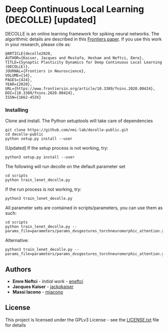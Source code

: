 # Deep Continuous Local Learning (DECOLLE) [updated]

DECOLLE is an online learning framework for spiking neural networks.
The algorithmic details are described in this [Frontiers paper](https://www.frontiersin.org/articles/10.3389/fnins.2020.00424/full).
If you use this work in your research, please cite as:

```
@ARTICLE{decolle2020,
AUTHOR={Kaiser, Jacques and Mostafa, Hesham and Neftci, Emre},
TITLE={Synaptic Plasticity Dynamics for Deep Continuous Local Learning (DECOLLE)},
JOURNAL={Frontiers in Neuroscience},
VOLUME={14},
PAGES={424},
YEAR={2020},
URL={https://www.frontiersin.org/article/10.3389/fnins.2020.00424},
DOI={10.3389/fnins.2020.00424},
ISSN={1662-453X}
```

### Installing
Clone and install. The Python setuptools will take care of dependencies
```
git clone https://github.com/nmi-lab/decolle-public.git
cd decolle-public
python setup.py install --user
```
[Updated] If the setup process is not working, try:
```
python3 setup.py install --user
```

The following will run decolle on the default parameter set
```
cd scripts
python train_lenet_decolle.py
```
If the run process is not working, try:
```
python3 train_lenet_decolle.py
```

All parameter sets are contained in scripts/parameters, you can use them as such:
```
cd scripts
python train_lenet_decolle.py --params_file=parameters/params_dvsgestures_torchneuromorphic_attention.yml
```
Alternative:
```
python3 train_lenet_decolle.py --params_file=parameters/params_dvsgestures_torchneuromorphic_attention.yml
```

## Authors

* **Emre Neftci** - *Initial work* - [eneftci](https://github.com/eneftci)
* **Jacques Kaiser** - [jackokaiser](https://github.com/jackokaiser)
* **Massi Iacono** - [miacono](https://github.com/miacono)

## License

This project is licensed under the GPLv3 License - see the [LICENSE.txt](LICENSE.txt) file for details
